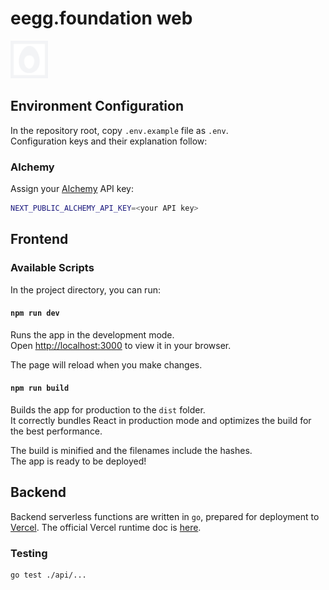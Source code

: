 # eegg.foundation web

<p>
    <picture>
        <source media="(prefers-color-scheme: light)" srcset="https://raw.githubusercontent.com/eeggfoundation/.github/main/content/eegg-logo-light.svg">
        <img alt="Eegg" src="https://raw.githubusercontent.com/eeggfoundation/.github/main/content/eegg-logo-dark.svg" width="auto" height="60">
    </picture>
</p>

## Environment Configuration

In the repository root, copy `.env.example` file as `.env`.\
Configuration keys and their explanation follow:

### Alchemy

Assign your [Alchemy](https://www.alchemy.com/) API key:

```sh
NEXT_PUBLIC_ALCHEMY_API_KEY=<your API key>
```

## Frontend

### Available Scripts

In the project directory, you can run:

#### `npm run dev`

Runs the app in the development mode.\
Open [http://localhost:3000](http://localhost:3000) to view it in your browser.

The page will reload when you make changes.

#### `npm run build`

Builds the app for production to the `dist` folder.\
It correctly bundles React in production mode and optimizes the build for the best performance.

The build is minified and the filenames include the hashes.\
The app is ready to be deployed!

## Backend

Backend serverless functions are written in `go`, prepared for deployment to [Vercel](https://vercel.com). The official Vercel runtime doc is [here](https://vercel.com/docs/runtimes#official-runtimes/go).

### Testing

```sh
go test ./api/...
```

